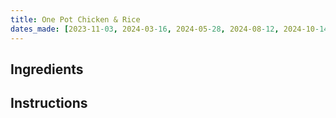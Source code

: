 ```yaml
---
title: One Pot Chicken & Rice
dates_made: [2023-11-03, 2024-03-16, 2024-05-28, 2024-08-12, 2024-10-14, 2024-12-09, 2025-01-30, 2025-05-12]
---
```


## Ingredients

## Instructions

